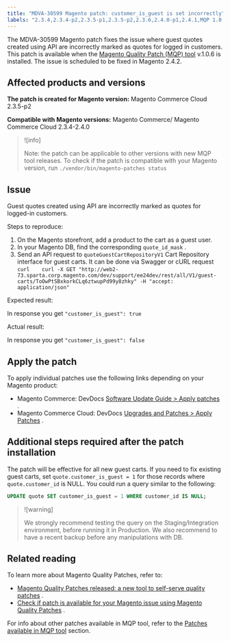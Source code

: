 ```yaml
---
title: "MDVA-30599 Magento patch: customer_is_guest is set incorrectly"
labels: "2.3.4,2.3.4-p2,2.3.5-p1,2.3.5-p2,2.3.6,2.4.0-p1,2.4.1,MQP 1.0.6,MQP patches,Magento Commerce,Magento Commerce Cloud,customer_is_guest,support tools"
---
```


The MDVA-30599 Magento patch fixes the issue where guest quotes created using API are incorrectly marked as quotes for logged in customers. This patch is available when the [Magento Quality Patch (MQP) tool](https://support.magento.com/hc/en-us/articles/360047139492) v.1.0.6 is installed. The issue is scheduled to be fixed in Magento 2.4.2.

## Affected products and versions

 **The patch is created for Magento version:** Magento Commerce Cloud 2.3.5-p2

 **Compatible with Magento versions:** Magento Commerce/ Magento Commerce Cloud 2.3.4-2.4.0

>![info]
>
>Note: the patch can be applicable to other versions with new MQP tool releases. To check if the patch is compatible with your Magento version, run `./vendor/bin/magento-patches
    status` 

## Issue

Guest quotes created using API are incorrectly marked as quotes for logged-in customers.

 <span class="wysiwyg-underline">Steps to reproduce:</span> 

1. On the Magento storefront, add a product to the cart as a guest user.
1. In your Magento DB, find the corresponding `quote_id_mask` .
1. Send an API request to `quoteGuestCartRepositoryV1` Cart Repository interface for guest carts. It can be done via Swagger or cURL request    ```curl    curl -X GET "http://web2-73.sparta.corp.magento.com/dev/support/ee24dev/rest/all/V1/guest-carts/ToOwPtSBxkorkCLq6ztwupPd99y8zhky" -H "accept: application/json"    ```    

 <span class="wysiwyg-underline">Expected result:</span> 

In response you get `"customer_is_guest":
true` 

 <span class="wysiwyg-underline">Actual result:</span> 

In response you get `"customer_is_guest":
  false` 

## Apply the patch

To apply individual patches use the following links depending on your Magento product:

* Magento Commerce: DevDocs [Software Update Guide > Apply patches](https://devdocs.magento.com/guides/v2.4/comp-mgr/patching.html#mqp) .
* Magento Commerce Cloud: DevDocs [Upgrades and Patches > Apply Patches](https://devdocs.magento.com/guides/v2.4/comp-mgr/patching/mqp.html) .

## Additional steps required after the patch installation

The patch will be effective for all new guest carts. If you need to fix existing guest carts, set `quote.customer_is_guest = 1` for those records where `quote.customer_id` is NULL. You could run a query similar to the following:

```sql
UPDATE quote SET customer_is_guest = 1 WHERE customer_id IS NULL;
```

>![warning]
>
>We strongly recommend testing the query on the Staging/Integration environment, before running it in Production. We also recommend to have a recent backup before any manipulations with DB.

## Related reading

To learn more about Magento Quality Patches, refer to:

* [Magento Quality Patches released: a new tool to self-serve quality patches](https://support.magento.com/hc/en-us/articles/360047139492) .
* [Check if patch is available for your Magento issue using Magento Quality Patches](https://support.magento.com/hc/en-us/articles/360047125252) .

For info about other patches available in MQP tool, refer to the [Patches available in MQP tool](https://support.magento.com/hc/en-us/sections/360010506631-Patches-available-in-MQP-tool-) section.